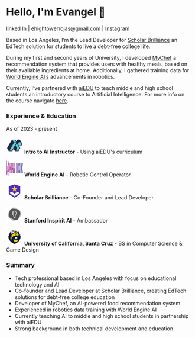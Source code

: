 # Hello, I'm Evangel 👋
[linked In](https://www.linkedin.com/in/evangel-hightower-rojas-924027302/) | ehightowerrojas@gmail.com | [Instagram](https://www.instagram.com/speedsheep_/)

Based in Los Angeles, I’m the Lead Developer for [Scholar Brilliance](https://scholarbrilliance.com/) an EdTech solution for students to live a debt-free college life.

During my first and second years of University, I developed [MyChef](https://mychef.replit.app/) a recommendation system that provides users with healthy meals, based on their available ingredients at home. Additionally, I gathered training data for [World Engine AI’s](https://worldengine.ai/) advancements in robotics.

Currently, I’ve partnered with [aiEDU](https://www.aiedu.org/) to teach middle and high school students an introductory course to Artificial Intelligence. For more info on the course navigate [here](https://www.notion.so/Intro-To-AI-23a5314941aa80e9843ffda2877484be?pvs=21).

### Experience & Education

As of 2023 - present

<img src="images/aiedu_logo.jpg" alt="aiEDU Logo" width="45" height="45">  **Intro to AI Instructor** - Using aiEDU's curriculum  

<img src="images/logo.png" alt="World Engine AI Logo" width="45" height="45">  **World Engine AI** - Robotic Control Operator

<img src="images/logo(1).png" alt="Scholar Brilliance Logo" width="45" height="45">  **Scholar Brilliance** - Co-Founder and Lead Developer

<img src="images/1630581976246.jpg" alt="Stanford Logo" width="45" height="45">  **Stanford Inspirit AI** - Ambassador

<img src="images/aiedu-logo.png" alt="UCSC Logo" width="45" height="45">  **University of California, Santa Cruz** - BS in Computer Science & Game Design

### Summary

- Tech professional based in Los Angeles with focus on educational technology and AI
- Co-founder and Lead Developer at Scholar Brilliance, creating EdTech solutions for debt-free college education
- Developer of MyChef, an AI-powered food recommendation system
- Experienced in robotics data training with World Engine AI
- Currently teaching AI to middle and high school students in partnership with aiEDU
- Strong background in both technical development and education
